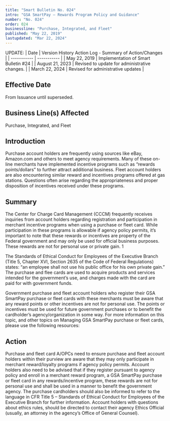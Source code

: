 ```yaml
---
title: "Smart Bulletin No. 024"
intro: "GSA SmartPay – Rewards Program Policy and Guidance"
number: "No. 024"
order: 024
businessline: "Purchase, Integrated, and Fleet"
published: "May 22, 2019"
lastupdated: "Mar 22, 2024"
---
```


UPDATE:
| Date | Version History Action Log - Summary of Action/Changes |
| ----------- | ----------- |
| May 22, 2019 | Implementation of Smart Bulletin #24 |
| August 21, 2023 | Revised to update for administrative changes. |
| March 22, 2024 | Revised for administrative updates |

## Effective Date

From Issuance until superseded.


## Business Line(s) Affected

Purchase, Integrated, and Fleet

## Introduction

Purchase account holders are frequently using sources like eBay, Amazon.com and others to meet agency requirements. Many of these on-line merchants have implemented incentive programs such as “rewards points/dollars” to further attract additional business. Fleet account holders are also encountering similar reward and incentives programs offered at gas stations. Questions often arise regarding the appropriateness and proper disposition of incentives received under these programs. 

## Summary

The Center for Charge Card Management (CCCM) frequently receives inquiries from account holders regarding registration and participation in merchant incentive programs when using a purchase or fleet card. While participation in these programs is allowable if agency policy permits, it’s important to note that these rewards or incentives are property of the Federal government and may only be used for official business purposes. These rewards are not for personal use or private gain. 
1 

The Standards of Ethical Conduct for Employees of the Executive Branch (Title 5, Chapter XVI, Section 2635 of the Code of Federal Regulations) states: “an employee shall not use his public office for his own private gain.” The purchase and flee cards are used to acquire products and services intended for the government’s use, and charges made with the card are paid for with government funds. 

Government purchase and fleet account holders who register their GSA SmartPay purchase or fleet cards with these merchants must be aware that any reward points or other incentives are not for personal use. The points or incentives must be used for future government purchases or to benefit the cardholder’s agency/organization in some way. For more information on this topic, and other topics on Managing GSA SmartPay purchase or fleet cards, please use the following resources: 


## Action

Purchase and fleet card A/OPCs need to ensure purchase and fleet account holders within their purview are aware that they may only participate in merchant reward/loyalty programs if agency policy permits. Account holders also need to be advised that if they register pursuant to agency policy and enroll in a merchant reward program, a GSA SmartPay purchase or fleet card in any rewards/incentive program, these rewards are not for personal use and shall be used in a manner to benefit the government agency. The purchase cardholders should also be informed to refer to the language in CFR Title 5 – Standards of Ethical Conduct for Employees of the Executive Branch for further information. Account holders with questions about ethics rules, should be directed to contact their agency Ethics Official (usually, an attorney in the agency’s Office of General Counsel). 
